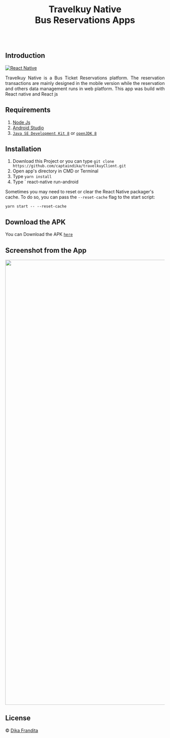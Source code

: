 <h1 align='center'> Travelkuy Native <br>Bus Reservations Apps</h1>

<br>
<br>

## Introduction

[![React Native](https://img.shields.io/badge/react%20native-v0.60.5-blue)](https://facebook.github.io/react-native/)

<p align='justify'>Travelkuy Native is a Bus Ticket Reservations platform. The reservation transactions are mainly designed in the mobile version while the reservation and others data management runs in web platform. This app was build with React native and React js

</p>

## Requirements

1. <a href="https://nodejs.org/en/download/">Node Js</a>
2. <a href="https://developer.android.com/studio">Android Studio<a/>
3. <a href="https://www.oracle.com/java/technologies/javase-jdk8-downloads.html">`Java SE Development Kit 8`<a/> or <a href="https://openjdk.java.net/install/">`openJDK 8`<a/>


## Installation

1. Download this Project or you can type `git clone https://github.com/captaindika/travelkuyClient.git`
2. Open app's directory in CMD or Terminal
3. Type `yarn install`
4. Type ` react-native run-android

Sometimes you may need to reset or clear the React Native packager's cache. To do so, you can pass the `--reset-cache` flag to the start script:

```
yarn start -- --reset-cache
```

## Download the APK

You can Download the APK [`here`](https://drive.google.com/file/d/1-fKxA6y4EqH1Z30mHKmGYVLhhH45268d/view)

## Screenshot from the App

<p align='center'>
    <img width="1400" src='https://user-images.githubusercontent.com/12905622/81903416-efb9b600-95eb-11ea-92b7-a1e63cf2ca73.png' />
</p>

## License

© [Dika Frandita](https://github.com/captaindika/travelkuyClient ' captaindika ')
